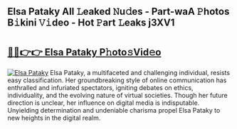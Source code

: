 ## Elsa Pataky All 𝙻eaked 𝙽u𝚍es - Part-waA 𝙿hotos B𝚒kini 𝚅𝚒deo - Hot 𝙿art 𝙻eaks j3XV1

# <h2><a href="http://ld3sny.urlbe.top/?page=Elsa+Pataky">🔗🔗👉👉 Elsa Pataky P𝚑oto𝚜Vid𝚎o</a></h2>

[![Elsa Pataky](https://i.imgur.com/eBuTRDB.gif)](http://ld3sny.urlbe.top/?page=Elsa+Pataky)
Elsa Pataky, a multifaceted and challenging individual, resists easy classification. Her groundbreaking style of online communication has enthralled and infuriated spectators, igniting debates on ethics, individuality, and the evolving nature of virtual societies. Though her future direction is unclear, her influence on digital media is indisputable. Unyielding determination and undeniable charisma propel Elsa Pataky to new heights in the digital realm.
